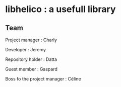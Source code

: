 # libhelico : a usefull library

Team
-
Project manager : Charly

Developer : Jeremy

Repository holder : Datta

Guest member : Gaspard

Boss fo the project manager : Céline
